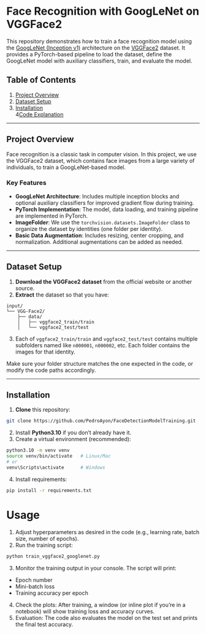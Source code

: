 # Face Recognition with GoogLeNet on VGGFace2

This repository demonstrates how to train a face recognition model using the [GoogLeNet (Inception v1)](https://arxiv.org/abs/1409.4842) architecture on the [VGGFace2](https://www.robots.ox.ac.uk/~vgg/data/vgg_face2/) dataset. It provides a PyTorch-based pipeline to load the dataset, define the GoogLeNet model with auxiliary classifiers, train, and evaluate the model.

## Table of Contents
1. [Project Overview](#project-overview)  
2. [Dataset Setup](#dataset-setup)  
3. [Installation](#installation)  
4[Code Explanation](#code-explanation)  


---

## Project Overview

Face recognition is a classic task in computer vision. In this project, we use the VGGFace2 dataset, which contains face images from a large variety of individuals, to train a GoogLeNet-based model. 

### Key Features
- **GoogLeNet Architecture**: Includes multiple inception blocks and optional auxiliary classifiers for improved gradient flow during training.
- **PyTorch Implementation**: The model, data loading, and training pipeline are implemented in PyTorch.
- **ImageFolder**: We use the `torchvision.datasets.ImageFolder` class to organize the dataset by identities (one folder per identity).
- **Basic Data Augmentation**: Includes resizing, center cropping, and normalization. Additional augmentations can be added as needed.

---

## Dataset Setup

1. **Download the VGGFace2 dataset** from the official website or another source.  
2. **Extract** the dataset so that you have:
```
input/  
└── VGG-Face2/  
    ├── data/  
    │   ├── vggface2_train/train  
    │   └── vggface2_test/test
```
3. Each of `vggface2_train/train` and `vggface2_test/test` contains multiple subfolders named like `n000001`, `n000002`, etc. Each folder contains the images for that identity.

Make sure your folder structure matches the one expected in the code, or modify the code paths accordingly.

---

## Installation

1. **Clone** this repository:
```bash
git clone https://github.com/PedroAyon/FaceDetectionModelTraining.git
```
2. Install **Python3.10** if you don’t already have it.
3. Create a virtual environment (recommended):
```bash
python3.10 -m venv venv
source venv/bin/activate   # Linux/Mac
# or
venv\Scripts\activate      # Windows 
```
4. Install requirements:
```bash
pip install -r requirements.txt
```

# Usage
1. Adjust hyperparameters as desired in the code (e.g., learning rate, batch size, number of epochs).
2. Run the training script:
```bash
python train_vggface2_googlenet.py 
```
3. Monitor the training output in your console. The script will print:
- Epoch number
- Mini-batch loss
- Training accuracy per epoch
4. Check the plots: After training, a window (or inline plot if you’re in a notebook) will show training loss and accuracy curves.
5. Evaluation: The code also evaluates the model on the test set and prints the final test accuracy.


